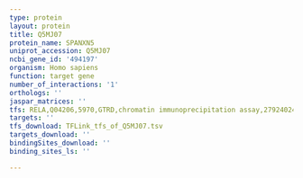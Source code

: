 ```yaml
---
type: protein
layout: protein
title: Q5MJ07
protein_name: SPANXN5
uniprot_accession: Q5MJ07
ncbi_gene_id: '494197'
organism: Homo sapiens
function: target gene
number_of_interactions: '1'
orthologs: ''
jaspar_matrices: ''
tfs: RELA,Q04206,5970,GTRD,chromatin immunoprecipitation assay,27924024%5Buid%5D,No
targets: ''
tfs_download: TFLink_tfs_of_Q5MJ07.tsv
targets_download: ''
bindingSites_download: ''
binding_sites_ls: ''

---
```

